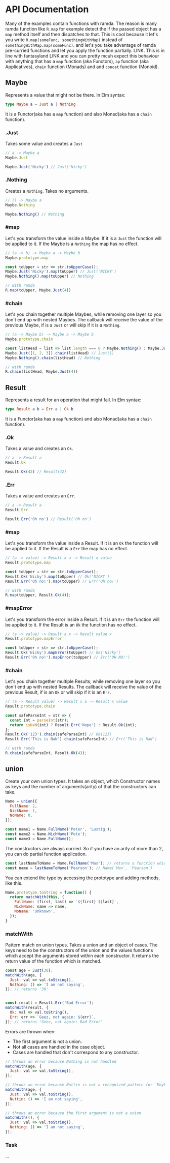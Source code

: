 # API Documentation

Many of the examples contain functions with ramda. The reason is many ramda
function like `R.map` for example detect the if the passed object has a `map`
method itself and then dispatches to that. This is cool because it let's you
write `R.map(someFunc, somethingWithMap)` instead of `somethingWithMap.map(someFunc)`.
and let's you take advantage of ramda pre-curried functions and let you apply
the function partially. LINK. This is in line with fantasyland LINK and you
can pretty mcuh expect this behaviour with anything that has a `map` function
(aka Functors), `ap` function (aka Applicatives), `chain` function (Monads) and
and `concat` function (Monoid).

## Maybe

Represents a value that might not be there. In Elm syntax:
```elm
type Maybe a = Just a | Nothing
```
It is a Functor(aka has a `map` function) and also Monad(aka has a `chain` function).

### .Just

Takes some value and creates a `Just`

```js
// a -> Maybe a
Maybe.Just

Maybe.Just('Nicky') // Just('Nicky')
```

### .Nothing

Creates a `Nothing`. Takes no arguments.

```js
// () -> Maybe a
Maybe.Nothing

Maybe.Nothing() // Nothing
```

### #map

Let's you transform the value inside a Maybe. If it is a `Just` the function
will be applied to it. If the Maybe is a `Nothing` the map has no effect.

```js
// (a -> b) -> Maybe a -> Maybe b
Maybe.prototype.map

const toUpper = str => str.toUpperCase();
Maybe.Just('Nicky').map(toUpper) // Just('NICKY')
Maybe.Nothing().map(toUpper) // Nothing

// with ramda
R.map(toUpper, Maybe.Just(4))
```

### #chain

Let's you chain together multiple Maybes, while removing one layer so you don't
end up with nested Maybes. The callback will receive the value of the previous
Maybe, if is a `Just` or will skip if it is a `Nothing`.

```js
// (a -> Maybe b) -> Maybe a -> Maybe b
Maybe.prototype.chain

const listHead = list => list.length === 0 ? Maybe.Nothing() : Maybe.Just(list[0])
Maybe.Just([1, 2, 3]).chain(listHead) // Just(1)
Maybe.Nothing().chain(listHead) // Nothing

// with ramda
R.chain(listHead, Maybe.Just(4))
```

## Result

Represents a result for an operation that might fail. In Elm syntax:
```elm
type Result a b = Err a | Ok b
```
It is a Functor(aka has a `map` function) and also Monad(aka has a `chain` function).

### .Ok

Takes a value and creates an `Ok`.

```js
// a -> Result a
Result.Ok

Result.Ok(42) // Result(42)
```

### .Err

Takes a value and creates an `Err`.

```js
// a -> Result a
Result.Err

Result.Err('Oh no') // Result('Oh no')
```

### #map

Let's you transform the value inside a Result. If it is an `Ok` the function
will be applied to it. If the Result is a `Err` the map has no effect.

```js
// (a -> value) -> Result x a -> Result x value
Result.prototype.map

const toUpper = str => str.toUpperCase();
Result.Ok('Nicky').map(toUpper) // Ok('NICKY')
Result.Err('Oh no!').map(toUpper) // Err('Oh no!')

// with ramda
R.map(toUpper, Result.Ok(4));
```

### #mapError
Let's you transform the error inside a Result. If it is an `Err` the function
will be applied to it. If the Result is an `Ok` the function has no effect.

```js
// (a -> value) -> Result a x -> Result value x
Result.prototype.mapError

const toUpper = str => str.toUpperCase();
Result.Ok('Nicky').mapError(toUpper) // Ok('Nicky')
Result.Err('Oh no!').mapError(toUpper) // Err('OH NO!')
```

### #chain

Let's you chain together multiple Results, while removing one layer so you don't
end up with nested Results. The callback will receive the value of the previous
Result, if is an `Ok` or will skip if it is an `Err`.

```js
// (a -> Result value) -> Result x a -> Result x value
Result.prototype.chain

const safeParseInt = str => {
  const int = parseInt(str);
  return isNaN(int) ? Result.Err('Nope') : Result.Ok(int);
};
Result.Ok('123').chain(safeParseInt) // Ok(123)
Result.Err('This is NaN').chain(safeParseInt) // Err('This is NaN')

// with ramda
R.chain(safeParseInt, Result.Ok(4));
```

## union

Create your own union types. It takes an object, which Constructor names as
keys and the number of arguments(arity) of that the constructors can take.

```js
Name = union({
  FullName: 2,
  NickName: 1,
  NoName: 0,
});

const name1 = Name.FullName('Peter', 'Lustig');
const name2 = Name.NichName('Pete');
const name3 = Name.FullName();
```

The constructors are always curried. So if you have an arity of more than 2,
you can do partial function application.

```js
const lastNameToName = Name.FullName('Max'); // returns a function which takes the second argument.
const name = lastNameToName('Pearson'); // Name('Max', 'Pearson')
```

You can extend the type by accessing the prototype and adding methods, like this.
```js
Name.prototype.toString = function() {
  return matchWith(this, {
    FullName: (first, last) => `${first} ${last}`,
    NickName: name => name,
    NoName: 'Unknown',
  });
}
```

### matchWith

Pattern match on union types. Takes a union and an object of cases. The keys
need to be the constructors of the union and the values functions which accept
the arguments stored within each constructor. It returns the return value of the
function which is matched.

```js
const age = Just(30);
matchWith(age, {
  Just: val => val.toString(),
  Nothing: () => 'I am not saying',
}); // returns '30'


const result = Result.Err('Bad Error');
matchWith(result, {
  Ok: val => val.toString(),
  Err: err => `Geez, not again: ${err}`,
}); // returns 'Geez, not again: Bad Error'
```

Errors are thrown when:
- The first argument is not a union.
- Not all cases are handled in the case object.
- Cases are handled that don't correspond to any constructor.

```js
// throws an error because Nothing is not handled
matchWith(age, {
  Just: val => val.toString(),
});

// throws an error because Nuttin is not a recognized pattern for `Maybe`
matchWith(age, {
  Just: val => val.toString(),
  Nuttin: () => 'I am not saying',
});

// throws an error because the first argument is not a union
matchWith((), {
  Just: val => val.toString(),
  Nothing: () => 'I am not saying',
});
```

### Task

...
